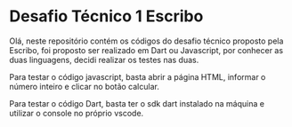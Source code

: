 # Desafio Técnico 1 Escribo

Olá, neste repositório contém os códigos do desafio técnico proposto pela Escribo, foi proposto ser realizado em Dart ou Javascript, por conhecer as duas linguagens, decidi realizar os testes nas duas.

Para testar o código javascript, basta abrir a página HTML, informar o número inteiro e clicar no botão calcular.

Para testar o código Dart, basta ter o sdk dart instalado na máquina e utilizar o console no próprio vscode.
